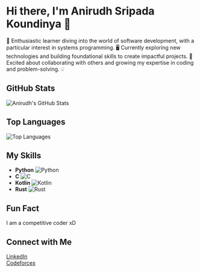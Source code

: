 
# Hi there, I'm Anirudh Sripada Koundinya 👋
🌟 Enthusiastic learner diving into the world of software development, with a particular interest in systems programming. 
🖥️ Currently exploring new technologies and building foundational skills to create impactful projects. 
🚀 Excited about collaborating with others and growing my expertise in coding and problem-solving. 💡

## GitHub Stats
![Anirudh's GitHub Stats](https://github-readme-stats.vercel.app/api?username=anirudh-os&show_icons=true&count_private=true&hide=prs&theme=radical)

## Top Languages
![Top Languages](https://github-readme-stats.vercel.app/api/top-langs/?username=anirudh-os&layout=compact&theme=radical)


## My Skills
- **Python**  ![Python](https://img.shields.io/badge/-Python-3776AB?style=flat&logo=python&logoColor=white)
- **C**       ![C](https://img.shields.io/badge/-C-A8B9CC?style=flat&logo=c&logoColor=white)
- **Kotlin**  ![Kotlin](https://img.shields.io/badge/kotlin-%237F52FF.svg?style=for-the-badge&logo=kotlin&logoColor=white)
- **Rust**    ![Rust](https://img.shields.io/badge/rust-%23000000.svg?style=for-the-badge&logo=rust&logoColor=white)
  
## Fun Fact
I am a competitive coder xD 

## Connect with Me
[LinkedIn](https://in.linkedin.com/in/anirudh-sripada-koundinya-m-60737b305)
<br>
[Codeforces](https://codeforces.com/profile/AlphaSlayer_001)
